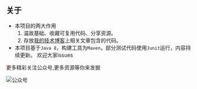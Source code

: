 ## 关于
- 本项目的两大作用
  1. 温故基础、收藏可复用代码、分享资源。
  2. 存放[我的技术博客](https://www.cnblogs.com/mzdljgz/)上相关文章包含的代码。
- 本项目基于```Java 8```，构建工具为```Maven```，部分测试代码使用```Junit```运行，内容持续更新。
欢迎大家issues

更多精彩关注公众号,更多资源等你来发掘

![公众号](http://image.codingce.com.cn/blog/20190927/cHSvF6EnDaFU.png)
